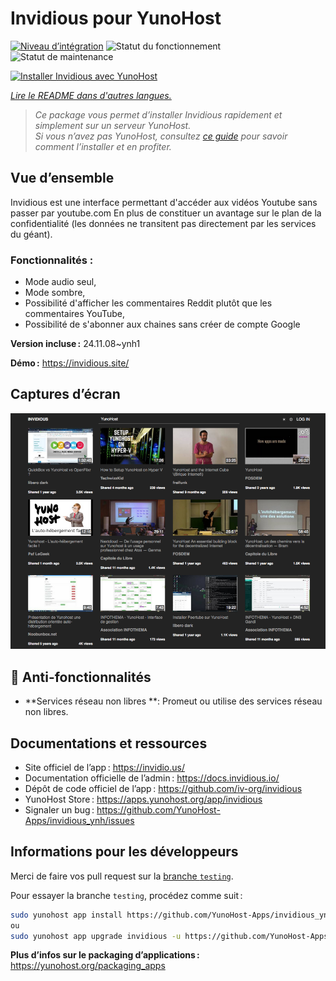 <!--
Nota bene : ce README est automatiquement généré par <https://github.com/YunoHost/apps/tree/master/tools/readme_generator>
Il NE doit PAS être modifié à la main.
-->

# Invidious pour YunoHost

[![Niveau d’intégration](https://dash.yunohost.org/integration/invidious.svg)](https://ci-apps.yunohost.org/ci/apps/invidious/) ![Statut du fonctionnement](https://ci-apps.yunohost.org/ci/badges/invidious.status.svg) ![Statut de maintenance](https://ci-apps.yunohost.org/ci/badges/invidious.maintain.svg)

[![Installer Invidious avec YunoHost](https://install-app.yunohost.org/install-with-yunohost.svg)](https://install-app.yunohost.org/?app=invidious)

*[Lire le README dans d'autres langues.](./ALL_README.md)*

> *Ce package vous permet d’installer Invidious rapidement et simplement sur un serveur YunoHost.*  
> *Si vous n’avez pas YunoHost, consultez [ce guide](https://yunohost.org/install) pour savoir comment l’installer et en profiter.*

## Vue d’ensemble

Invidious est une interface permettant d'accéder aux vidéos Youtube sans passer par youtube.com
En plus de constituer un avantage sur le plan de la confidentialité (les données ne transitent pas directement par les services du géant).

### Fonctionnalités :

- Mode audio seul,
- Mode sombre,
- Possibilité d'afficher les commentaires Reddit plutôt que les commentaires YouTube,
- Possibilité de s'abonner aux chaines sans créer de compte Google

**Version incluse :** 24.11.08~ynh1

**Démo :** <https://invidious.site/>

## Captures d’écran

![Capture d’écran de Invidious](./doc/screenshots/screenshot.png)

## :red_circle: Anti-fonctionnalités

- **Services réseau non libres **: Promeut ou utilise des services réseau non libres.

## Documentations et ressources

- Site officiel de l’app : <https://invidio.us/>
- Documentation officielle de l’admin : <https://docs.invidious.io/>
- Dépôt de code officiel de l’app : <https://github.com/iv-org/invidious>
- YunoHost Store : <https://apps.yunohost.org/app/invidious>
- Signaler un bug : <https://github.com/YunoHost-Apps/invidious_ynh/issues>

## Informations pour les développeurs

Merci de faire vos pull request sur la [branche `testing`](https://github.com/YunoHost-Apps/invidious_ynh/tree/testing).

Pour essayer la branche `testing`, procédez comme suit :

```bash
sudo yunohost app install https://github.com/YunoHost-Apps/invidious_ynh/tree/testing --debug
ou
sudo yunohost app upgrade invidious -u https://github.com/YunoHost-Apps/invidious_ynh/tree/testing --debug
```

**Plus d’infos sur le packaging d’applications :** <https://yunohost.org/packaging_apps>
